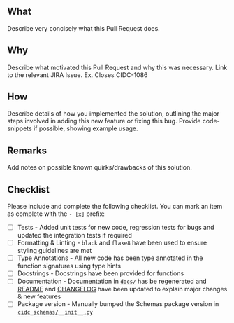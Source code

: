 ## What

Describe very concisely what this Pull Request does.

## Why

Describe what motivated this Pull Request and why this was necessary. Link to the relevant JIRA Issue. Ex. Closes CIDC-1086

## How

Describe details of how you implemented the solution, outlining the major steps involved in adding this new feature or fixing this bug. Provide code-snippets if possible, showing example usage.

## Remarks

Add notes on possible known quirks/drawbacks of this solution.

## Checklist

Please include and complete the following checklist. You can mark an item as complete with the `- [x]` prefix:

- [ ] Tests - Added unit tests for new code, regression tests for bugs and updated the integration tests if required
- [ ] Formatting & Linting - `black` and `flake8` have been used to ensure styling guidelines are met
- [ ] Type Annotations - All new code has been type annotated in the function signatures using type hints
- [ ] Docstrings - Docstrings have been provided for functions
- [ ] Documentation - Documentation in [`docs/`](https://github.com/CIMAC-CIDC/cidc-schemas/tree/master/docs) has be regenerated and [README](https://github.com/CIMAC-CIDC/cidc-schemas/blob/master/README.md) and [CHANGELOG](https://github.com/CIMAC-CIDC/cidc-schemas/blob/master/CHANGELOG.md) have been updated to explain major changes & new features
- [ ] Package version - Manually bumped the Schemas package version in [`cidc_schemas/__init__.py`](https://github.com/CIMAC-CIDC/cidc-schemas/blob/master/cidc_schemas/__init__.py#L5)
